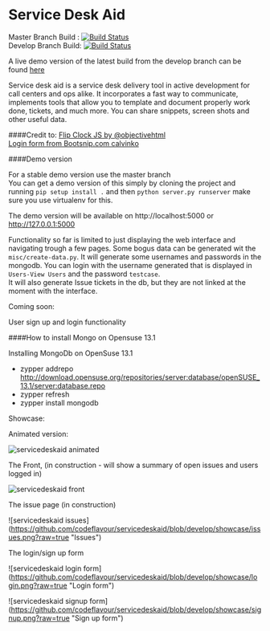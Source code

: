 Service Desk Aid
==============
Master Branch Build : [![Build Status](https://travis-ci.org/PI-Victor/servicedeskaid.svg?branch=master)](https://travis-ci.org/PI-Victor/servicedeskaid)  
Develop Branch Build: [![Build Status](https://travis-ci.org/PI-Victor/servicedeskaid.svg?branch=develop)](https://travis-ci.org/PI-Victor/servicedeskaid)    


A live demo version of the latest build from the develop branch can be found [here](http://servicedeskaid.thecodeflavour.org)


Service desk aid is a service desk delivery tool in active development for call centers and ops alike. It incorporates a fast way to communicate, implements tools that allow you to template and document properly work done, tickets, and much more. You can share snippets, screen shots and other useful data.

####Credit to:
[Flip Clock JS by @objectivehtml](http://flipclockjs.com/)  
[Login form from Bootsnip.com calvinko](http://bootsnipp.com/calvinko)  
  

####Demo version

For a stable demo version use the master branch  
You can get a demo version of this simply by cloning the project and running `pip setup install .` and then `python server.py runserver` make sure you use virtualenv for this.  

The demo version will be available on http://localhost:5000 or http://127.0.0.1:5000 

Functionality so far is limited to just displaying the web interface and navigating trough a few pages.
Some bogus data can be generated wit the `misc/create-data.py`. It will generate some usernames and passwords in the mongodb. You can login with the username generated that is displayed in `Users-View Users` and the password `testcase`.  
It will also generate Issue tickets in the db, but they are not linked at the moment with the interface.  


Coming soon:

User sign up and login functionality
  
####How to install Mongo on Opensuse 13.1

Installing MongoDb on OpenSuse 13.1
*    zypper addrepo http://download.opensuse.org/repositories/server:database/openSUSE_13.1/server:database.repo
*    zypper refresh
*    zypper install mongodb


Showcase:

Animated version:

![servicedeskaid animated](https://github.com/codeflavour/servicedeskaid/blob/develop/showcase/servicedeskaid.gif?raw=true "gif")


The Front, (in construction - will show a summary of open issues and users logged in)  

![servicedeskaid front](https://github.com/codeflavour/servicedeskaid/blob/develop/showcase/front.png?raw=true "Front")

The issue page (in construction)  

![servicedeskaid issues] (https://github.com/codeflavour/servicedeskaid/blob/develop/showcase/issues.png?raw=true "Issues")

The login/sign up form  

![servicedeskaid login form] (https://github.com/codeflavour/servicedeskaid/blob/develop/showcase/login.png?raw=true "Login form")

![servicedeskaid signup form] (https://github.com/codeflavour/servicedeskaid/blob/develop/showcase/signup.png?raw=true "Sign up form")
